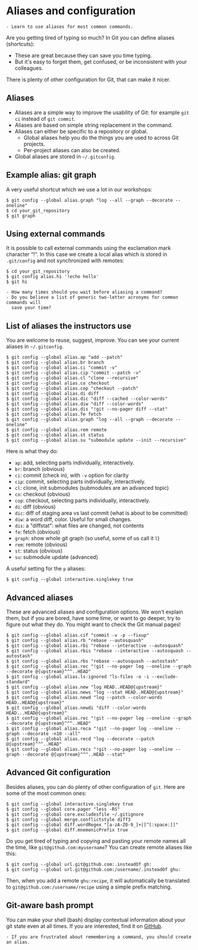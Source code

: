 # Aliases and configuration

```{objectives}
- Learn to use aliases for most common commands.
```

Are you getting tired of typing so much? In Git you can define aliases (shortcuts):
- These are great because they can save you time typing.
- But it's easy to forget them, get confused, or be inconsistent with your colleagues.

There is plenty of other configuration for Git, that can make it nicer.


## Aliases

- Aliases are a simple way to improve the usability of Git: for
  example `git ci` instead of `git commit`.
- Aliases are based on simple string replacement in the command.
- Aliases can either be specific to a repository or global.
  - Global aliases help you do the things you are used to across Git projects.
  - Per-project aliases can also be created.
- Global aliases are stored in `~/.gitconfig`.


## Example alias: git graph

A very useful shortcut which we use a lot in our workshops:

```console
$ git config --global alias.graph "log --all --graph --decorate --oneline"
$ cd your_git_repository
$ git graph
```


## Using external commands

It is possible to call external commands using the exclamation mark character "!".
In this case we create a local alias which is
stored in `.git/config` and not synchronized with remotes:

```console
$ cd your_git_repository
$ git config alias.hi '!echo hello'
$ git hi
```

```{discussion} Food for thought: When to alias?
- How many times should you wait before aliasing a command?
- Do you believe a list of generic two-letter acronyms for common commands will
  save your time?
```


## List of aliases the instructors use

You are welcome to reuse, suggest, improve.
You can see your current aliases in `~/.gitconfig`.

```console
$ git config --global alias.ap "add --patch"
$ git config --global alias.br branch
$ git config --global alias.ci "commit -v"
$ git config --global alias.cip "commit --patch -v"
$ git config --global alias.cl "clone --recursive"
$ git config --global alias.co checkout
$ git config --global alias.cop "checkout --patch"
$ git config --global alias.di diff
$ git config --global alias.dic "diff --cached --color-words"
$ git config --global alias.diw "diff --color-words"
$ git config --global alias.dis "!git --no-pager diff --stat"
$ git config --global alias.fe fetch
$ git config --global alias.graph "log --all --graph --decorate --oneline"
$ git config --global alias.rem remote
$ git config --global alias.st status
$ git config --global alias.su "submodule update --init --recursive"
```

Here is what they do:
- `ap`: add, selecting parts individually, interactively.
- `br`: branch (obvious)
- `ci`: commit (check in), with `-v` option for clarity
- `cip`: commit, selecting parts individually, interactively.
- `cl`: clone, init submodules (submodules are an advanced topic)
- `co`: checkout (obvious)
- `cop`: checkout, selecting parts individually, interactively.
- `di`: diff (obvious)
- `dic`: diff of staging area vs last commit (what is about to be committed)
- `diw`: a word diff, color.  Useful for small changes.
- `dis`: a "diffstat": what files are changed, not contents
- `fe`: fetch (obvious)
- `graph`: show whole git graph (so useful, some of us call it `l`)
- `rem`: remote (obvious)
- `st`: status (obvious)
- `su`: submodule update (advanced)

A useful setting for the `p` aliases:
```console
$ git config --global interactive.singlekey true
```


## Advanced aliases

These are advanced aliases and configuration options.  We won't explain them,
but if you are bored, have some time, or want to go deeper, try to
figure out what they do.  You might want to check the Git manual
pages!

```console
$ git config --global alias.cif "commit -v -p --fixup"
$ git config --global alias.rb "rebase --autosquash"
$ git config --global alias.rbi "rebase --interactive --autosquash"
$ git config --global alias.rbis "rebase --interactive --autosquash --autostash"
$ git config --global alias.rbs "rebase --autosquash --autostash"
$ git config --global alias.rec "!git --no-pager log --oneline --graph --decorate @{upstream}^^^..HEAD"
$ git config --global alias.ls-ignored "ls-files -o -i --exclude-standard"
$ git config --global alias.new "log HEAD..HEAD@{upstream}"
$ git config --global alias.news "log --stat HEAD..HEAD@{upstream}"
$ git config --global alias.newd "log --patch --color-words HEAD..HEAD@{upstream}"
$ git config --global alias.newdi "diff --color-words HEAD...HEAD@{upstream}"
$ git config --global alias.rec "!git --no-pager log --oneline --graph --decorate @{upstream}^^^..HEAD"
$ git config --global alias.reca "!git --no-pager log --oneline --graph --decorate -n10 --all"
$ git config --global alias.recd "log --decorate --patch @{upstream}^^^..HEAD"
$ git config --global alias.recs "!git --no-pager log --oneline --graph --decorate @{upstream}^^^..HEAD --stat"
```

## Advanced Git configuration

Besides aliases, you can do plenty of other configuration of `git`.
Here are some of the most common ones:

```console
$ git config --global interactive.singlekey true
$ git config --global core.pager "less -RS"
$ git config --global core.excludesfile ~/.gitignore
$ git config --global merge.conflictstyle diff3
$ git config --global diff.wordRegex "[a-zA-Z0-9_]+|[^[:space:]]"
$ git config --global diff.mnemonicPrefix true
```

Do you get tired of typing and copying and pasting your remote names
all the time, like `git@github.com:myusername`?  You can create remote
aliases like this:

```console
$ git config --global url.git@github.com:.insteadOf gh:
$ git config --global url.git@github.com:/username/.insteadOf ghu:
```

Then, when you add a remote `ghu:recipe`, it will automatically be
translated to `git@github.com:/username/recipe` using a simple prefix
matching.


## Git-aware bash prompt

You can make your shell (bash) display contextual information about
your git state even at all times.  If you are interested, find it on
[GitHub](https://github.com/jimeh/git-aware-prompt).

```{keypoints}
- If you are frustrated about remembering a command, you should create an alias.
```
